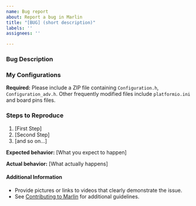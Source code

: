 ```yaml
---
name: Bug report
about: Report a bug in Marlin
title: "[BUG] (short description)"
labels: ''
assignees: ''

---
```


<!--

Please follow the instructions below. Failure to do so may result in your issue being closed.

Instructions:

1. Fill out every section of the template below.

2. Always attach configuration files, even if you think they are not needed.

3. Only proceed if actually reporting a bug. If you need support help please refer to one of the support links at https://github.com/MarlinFirmware/Marlin/issues/new/choose

4. Test with the bugfix-2.0.x branch prior to reporting an issue.

5. Read and understand Marlin's Code of Conduct. By filing an Issue, you are expected to comply with it, including treating everyone with respect: https://github.com/MarlinFirmware/Marlin/blob/master/.github/code_of_conduct.md

-->

### Bug Description

<!-- Description of the bug -->

### My Configurations

**Required:** Please include a ZIP file containing `Configuration.h`, `Configuration_adv.h`.
Other frequently modified files include `platformio.ini` and board pins files.

### Steps to Reproduce

<!-- Please describe the steps needed to reproduce the issue -->

1. [First Step]
2. [Second Step]
3. [and so on...]

**Expected behavior:** [What you expect to happen]

**Actual behavior:** [What actually happens]

#### Additional Information

* Provide pictures or links to videos that clearly demonstrate the issue.
* See [Contributing to Marlin](https://github.com/MarlinFirmware/Marlin/blob/2.0.x/.github/contributing.md) for additional guidelines.
